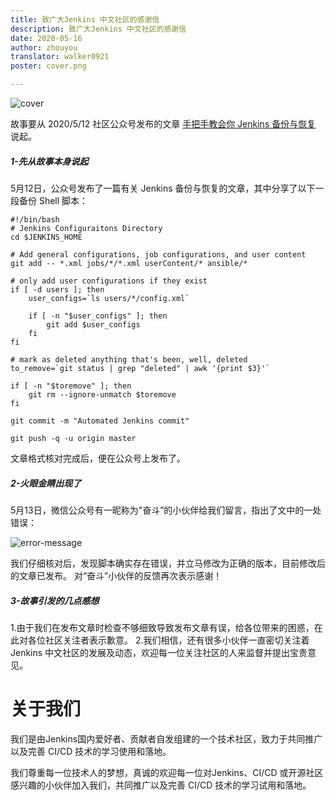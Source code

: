 ```yaml
---
title: 致广大Jenkins 中文社区的感谢信  
description: 致广大Jenkins 中文社区的感谢信  
date: 2020-05-16  
author: zhouyou  
translator: walker0921  
poster: cover.png  

---
```


![cover](cover.png)

故事要从 2020/5/12 社区公众号发布的文章 [手把手教会你 Jenkins 备份与恢复](https://mp.weixin.qq.com/s?__biz=Mzg2MzAwNzU3Nw==&mid=2247484860&idx=1&sn=f3e385a9d6bdf9892d4a488d34e148da&chksm=ce7e638af909ea9c42cdaebb0df6a5eb396bf014bfa1b0e2fd840c27b56ab9a8f9184006c4c3&scene=21#wechat_redirect) 说起。 

##### 1-先从故事本身说起

5月12日，公众号发布了一篇有关 Jenkins 备份与恢复的文章，其中分享了以下一段备份 Shell 脚本：

```
#!/bin/bash  
# Jenkins Configuraitons Directory  
cd $JENKINS_HOME  

# Add general configurations, job configurations, and user content  
git add -- *.xml jobs/*/*.xml userContent/* ansible/*  

# only add user configurations if they exist  
if [ -d users ]; then  
    user_configs=`ls users/*/config.xml`  

    if [ -n "$user_configs" ]; then  
        git add $user_configs  
    fi  
fi  

# mark as deleted anything that's been, well, deleted  
to_remove=`git status | grep "deleted" | awk '{print $3}'`  

if [ -n "$toremove" ]; then  
    git rm --ignore-unmatch $toremove  
fi  

git commit -m "Automated Jenkins commit"  

git push -q -u origin master  

```

文章格式核对完成后，便在公众号上发布了。

##### 2-火眼金睛出现了

5月13日，微信公众号有一昵称为"奋斗”的小伙伴给我们留言，指出了文中的一处错误：

![error-message](error-message.png)

我们仔细核对后，发现脚本确实存在错误，并立马修改为正确的版本，目前修改后的文章已发布。
对“奋斗”小伙伴的反馈再次表示感谢！

##### 3-故事引发的几点感想

1.由于我们在发布文章时检查不够细致导致发布文章有误，给各位带来的困惑，在此对各位社区关注者表示歉意。
2.我们相信，还有很多小伙伴一直密切关注着 Jenkins 中文社区的发展及动态，欢迎每一位关注社区的人来监督并提出宝贵意见。

# 关于我们

我们是由Jenkins国内爱好者、贡献者自发组建的一个技术社区，致力于共同推广以及完善 CI/CD 技术的学习使用和落地。

我们尊重每一位技术人的梦想，真诚的欢迎每一位对Jenkins、CI/CD 或开源社区感兴趣的小伙伴加入我们，共同推广以及完善 CI/CD 技术的学习试用和落地。
